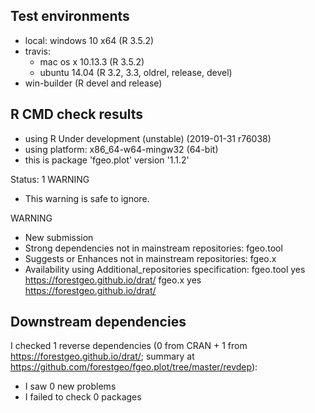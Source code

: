## Test environments

* local: windows 10 x64 (R 3.5.2)
* travis: 
  * mac os x 10.13.3 (R 3.5.2)
  * ubuntu 14.04 (R 3.2, 3.3, oldrel, release, devel)
* win-builder (R devel and release)

## R CMD check results

* using R Under development (unstable) (2019-01-31 r76038)
* using platform: x86_64-w64-mingw32 (64-bit)
* this is package 'fgeo.plot' version '1.1.2'

Status: 1 WARNING
* This warning is safe to ignore.

WARNING
* New submission
* Strong dependencies not in mainstream repositories:
  fgeo.tool
* Suggests or Enhances not in mainstream repositories:
  fgeo.x
* Availability using Additional_repositories specification:
  fgeo.tool   yes   https://forestgeo.github.io/drat/
  fgeo.x      yes   https://forestgeo.github.io/drat/

## Downstream dependencies

I checked 1 reverse dependencies (0 from CRAN + 1 from <https://forestgeo.github.io/drat/>; summary at <https://github.com/forestgeo/fgeo.plot/tree/master/revdep>):

 * I saw 0 new problems
 * I failed to check 0 packages
